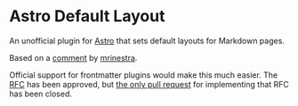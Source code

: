 # Astro Default Layout

An unofficial plugin for [Astro](astro.build) that sets default layouts for Markdown pages.

Based on a [comment](https://github.com/withastro/astro/issues/397#issuecomment-1264718819) by [mrinestra](https://github.com/mrienstra).

Official support for frontmatter plugins would make this much easier. The [RFC](https://github.com/withastro/rfcs/blob/main/proposals/0022-frontmatter-plugins.md) has been approved, but [the only pull request](https://github.com/withastro/astro/pull/3411) for implementing that RFC has been closed.